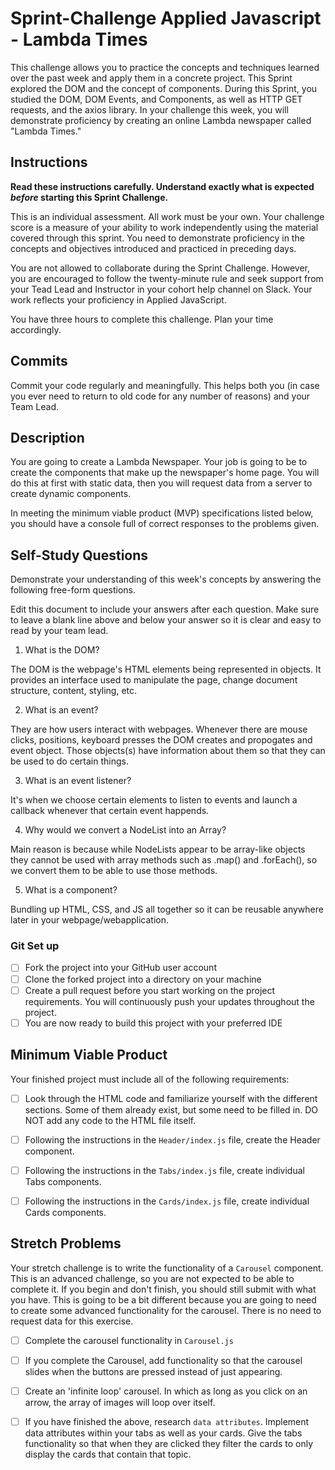# Sprint-Challenge Applied Javascript - Lambda Times

This challenge allows you to practice the concepts and techniques learned over the past week and apply them in a concrete project. This Sprint explored the DOM and the concept of components. During this Sprint, you studied the DOM, DOM Events, and Components, as well as HTTP GET requests, and the axios library. In your challenge this week, you will demonstrate proficiency by creating an online Lambda newspaper called "Lambda Times."

## Instructions

**Read these instructions carefully. Understand exactly what is expected _before_ starting this Sprint Challenge.**

This is an individual assessment. All work must be your own. Your challenge score is a measure of your ability to work independently using the material covered through this sprint. You need to demonstrate proficiency in the concepts and objectives introduced and practiced in preceding days.

You are not allowed to collaborate during the Sprint Challenge. However, you are encouraged to follow the twenty-minute rule and seek support from your Tead Lead and Instructor in your cohort help channel on Slack. Your work reflects your proficiency in Applied JavaScript.

You have three hours to complete this challenge. Plan your time accordingly.

## Commits

Commit your code regularly and meaningfully. This helps both you (in case you ever need to return to old code for any number of reasons) and your Team Lead.

## Description

You are going to create a Lambda Newspaper. Your job is going to be to create the components that make up the newspaper's home page. You will do this at first with static data, then you will request data from a server to create dynamic components.

In meeting the minimum viable product (MVP) specifications listed below, you should have a console full of correct responses to the problems given.

## Self-Study Questions

Demonstrate your understanding of this week's concepts by answering the following free-form questions.

Edit this document to include your answers after each question. Make sure to leave a blank line above and below your answer so it is clear and easy to read by your team lead.

1. What is the DOM?

The DOM is the webpage's HTML elements being represented in objects.
It provides an interface used to manipulate the page, change document structure, content,
styling, etc.

2. What is an event?

They are how users interact with webpages. Whenever there are mouse clicks, positions,
keyboard presses the DOM creates and propogates and event object. Those objects(s) have
information about them so that they can be used to do certain things.

3. What is an event listener?

It's when we choose certain elements to listen to events and launch a callback whenever that
certain event happends.

4. Why would we convert a NodeList into an Array?

Main reason is because while NodeLists appear to be array-like objects they cannot be used with array methods such as .map() and .forEach(), so we convert them to be able to use those methods.

5. What is a component?

Bundling up HTML, CSS, and JS all together so it can be reusable anywhere later in your
webpage/webapplication.

### Git Set up

* [ ] Fork the project into your GitHub user account
* [ ] Clone the forked project into a directory on your machine
* [ ] Create a pull request before you start working on the project requirements.  You will continuously push your updates throughout the project.
* [ ] You are now ready to build this project with your preferred IDE

## Minimum Viable Product

Your finished project must include all of the following requirements:

* [ ] Look through the HTML code and familiarize yourself with the different sections. Some of them already exist, but some need to be filled in. DO NOT add any code to the HTML file itself.

* [ ] Following the instructions in the `Header/index.js` file, create the Header component.

* [ ] Following the instructions in the `Tabs/index.js` file, create individual Tabs components.

* [ ] Following the instructions in the `Cards/index.js` file, create individual Cards components.

## Stretch Problems

Your stretch challenge is to write the functionality of a `Carousel` component. This is an advanced challenge, so you are not expected to be able to complete it. If you begin and don't finish, you should still submit with what you have. This is going to be a bit different because you are going to need to create some advanced functionality for the carousel. There is no need to request data for this exercise.

* [ ] Complete the carousel functionality in `Carousel.js`

* [ ] If you complete the Carousel, add functionality so that the carousel slides when the buttons are pressed instead of just appearing.

* [ ] Create an 'infinite loop' carousel. In which as long as you click on an arrow, the array of images will loop over itself.

* [ ] If you have finished the above, research `data attributes`. Implement data attributes within your tabs as well as your cards. Give the tabs functionality so that when they are clicked they filter the cards to only display the cards that contain that topic.
